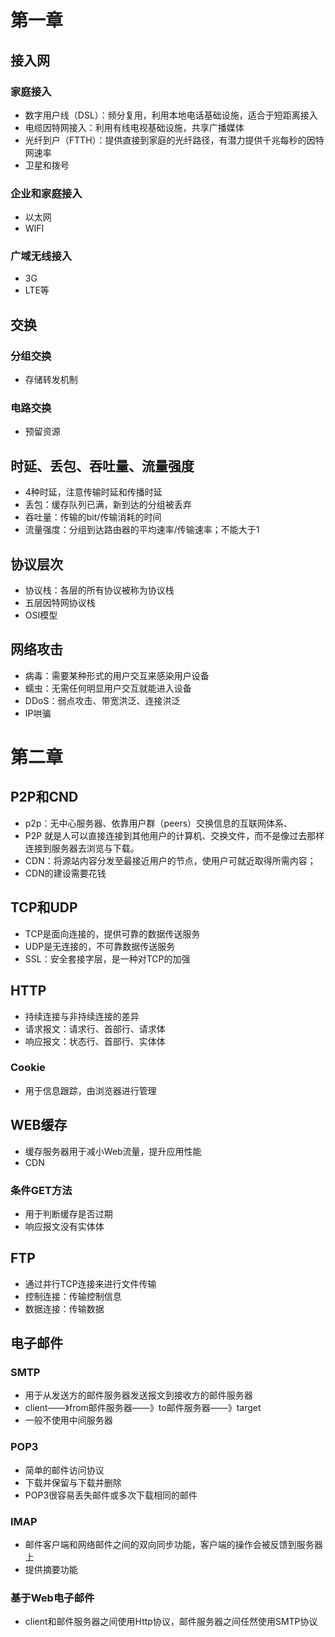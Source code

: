 # 第一章

## 接入网

### 家庭接入

- 数字用户线（DSL）：频分复用，利用本地电话基础设施，适合于短距离接入
- 电缆因特网接入：利用有线电视基础设施，共享广播媒体
- 光纤到户（FTTH）：提供直接到家庭的光纤路径，有潜力提供千兆每秒的因特网速率
- 卫星和拨号

### 企业和家庭接入

- 以太网
- WIFI

### 广域无线接入

- 3G
- LTE等

## 交换

### 分组交换

- 存储转发机制

### 电路交换

- 预留资源

## 时延、丢包、吞吐量、流量强度

- 4种时延，注意传输时延和传播时延
- 丢包：缓存队列已满，新到达的分组被丢弃
- 吞吐量：传输的bit/传输消耗的时间
- 流量强度：分组到达路由器的平均速率/传输速率；不能大于1

## 协议层次

- 协议栈：各层的所有协议被称为协议栈
- 五层因特网协议栈
- OSI模型

## 网络攻击

- 病毒：需要某种形式的用户交互来感染用户设备
- 蠕虫：无需任何明显用户交互就能进入设备
- DDoS：弱点攻击、带宽洪泛、连接洪泛
- IP哄骗

# 第二章

## P2P和CND

- p2p：无中心服务器、依靠用户群（peers）交换信息的互联网体系、
- P2P 就是人可以直接连接到其他用户的计算机、交换文件，而不是像过去那样连接到服务器去浏览与下载。
- CDN：将源站内容分发至最接近用户的节点，使用户可就近取得所需内容；
- CDN的建设需要花钱

## TCP和UDP

- TCP是面向连接的，提供可靠的数据传送服务
- UDP是无连接的，不可靠数据传送服务
- SSL：安全套接字层，是一种对TCP的加强

## HTTP

- 持续连接与非持续连接的差异
- 请求报文：请求行、首部行、请求体
- 响应报文：状态行、首部行、实体体

### Cookie

- 用于信息跟踪，由浏览器进行管理

## WEB缓存

- 缓存服务器用于减小Web流量，提升应用性能
- CDN

### 条件GET方法

- 用于判断缓存是否过期
- 响应报文没有实体体

## FTP

- 通过并行TCP连接来进行文件传输
- 控制连接：传输控制信息
- 数据连接：传输数据

## 电子邮件

### SMTP

- 用于从发送方的邮件服务器发送报文到接收方的邮件服务器
- client——》from邮件服务器——》to邮件服务器——》target
- 一般不使用中间服务器

### POP3

- 简单的邮件访问协议
- 下载并保留与下载并删除
- POP3很容易丢失邮件或多次下载相同的邮件

### IMAP

- 邮件客户端和网络邮件之间的双向同步功能，客户端的操作会被反馈到服务器上
- 提供摘要功能

### 基于Web电子邮件

- client和邮件服务器之间使用Http协议，邮件服务器之间任然使用SMTP协议

